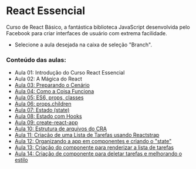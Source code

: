 # React Essencial

Curso de React Básico, a fantástica biblioteca JavaScript desenvolvida pelo Facebook para criar interfaces de usuário com extrema facilidade.

- Selecione a aula desejada na caixa de seleção "Branch".

### Conteúdo das aulas:

- Aula 01: Introdução do Curso React Essencial
- Aula 02: A Mágica do React
- [Aula 03: Preparando o Cenário](https://github.com/ja-gaeta/react-essencial/tree/aula-03)
- [Aula 04: Como a Coisa Funciona](https://github.com/ja-gaeta/react-essencial/tree/aula-04)
- [Aula 05: ES6, props, classes](https://github.com/ja-gaeta/react-essencial/tree/aula-05)
- [Aula 06: props.children](https://github.com/ja-gaeta/react-essencial/tree/aula-06)
- [Aula 07: Estado (state)](https://github.com/ja-gaeta/react-essencial/tree/aula-07)
- [Aula 08: Estado com Hooks](https://github.com/ja-gaeta/react-essencial/tree/aula-08)
- [Aula 09: create-react-app](https://github.com/ja-gaeta/react-essencial/tree/aula-09)
- [Aula 10: Estrutura de arquivos do CRA](https://github.com/ja-gaeta/react-essencial/tree/aula-10)
- [Aula 11: Criação de uma Lista de Tarefas usando Reactstrap](https://github.com/ja-gaeta/react-essencial/tree/aula-11)
- [Aula 12: Organizando a app em componentes e criando o "state"](https://github.com/ja-gaeta/react-essencial/tree/aula-12)
- [Aula 13: Criação do componente para renderizar a lista de tarefas](https://github.com/ja-gaeta/react-essencial/tree/aula-13)
- [Aula 14: Criação de componente para deletar tarefas e melhorando o estilo](https://github.com/ja-gaeta/react-essencial/tree/aula-14)
